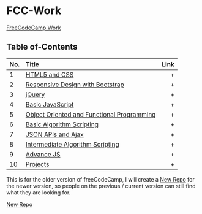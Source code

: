 # FCC-Work
[FreeCodeCamp Work](https://www.freecodecamp.com/map)

## Table of-Contents

No. | Title | Link
| ------------- |:-------------| -----:|
1 | [HTML5 and CSS](https://github.com/profoundhub/FCC-Work/tree/master/1-HTML5-and-CSS) | +  
2 | [Responsive Design with Bootstrap](https://github.com/profoundhub/FCC-Work/tree/master/2-Responsive-Design-with-Bootstrap) | + 
3 | [jQuery](https://github.com/profoundhub/FCC-Work/tree/master/3-jQuery) | + 
4 | [Basic JavaScript](https://github.com/profoundhub/FCC-Work/tree/master/4-Basic%20JavaScript) | +
5 | [Object Oriented and Functional Programming](https://github.com/profoundhub/FCC-Work/tree/master/5-Object-Oriented-and-Functional-Programming) | + 
6 | [Basic Algorithm Scripting](https://github.com/profoundhub/FCC-Work/tree/master/6-Basic-Algorithm-Scripting) | + 
7 | [JSON APIs and Ajax](https://github.com/profoundhub/FCC-Work/tree/master/7-JSON-APIs-and-Ajax) | +
8 | [Intermediate Algorithm Scripting](https://github.com/profoundhub/FCC-Work/tree/master/8-Intermediate%20Algorithm%20Scripting) | + 
9 | [Advance JS](https://github.com/profoundhub/FCC-Work/tree/master/9-Advance-JS) | +
10 | [Projects](https://github.com/profoundhub/FCC-Work/tree/master/Projects) | +

This is for the older version of freeCodeCamp, I will create a [New Repo](https://github.com/profoundhub/New-FCC-2018/) for the newer version, so people on the previous / current version can still find what they are looking for.

[New Repo](https://github.com/profoundhub/New-FCC-2018/) 